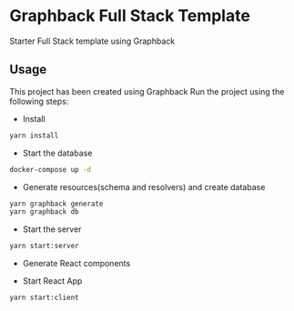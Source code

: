 # Graphback Full Stack Template

Starter Full Stack template using Graphback

## Usage

This project has been created using Graphback Run the project using the following steps:

- Install

```sh
yarn install
```

- Start the database

```sh
docker-compose up -d
```

- Generate resources(schema and resolvers) and create database

```sh
yarn graphback generate
yarn graphback db
```

- Start the server

```sh
yarn start:server
```

- Generate React components

- Start React App

```sh
yarn start:client
```
